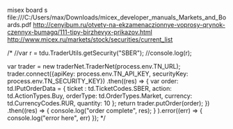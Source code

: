 
misex board s
file:///C:/Users/max/Downloads/micex_developer_manuals_Markets_and_Boards.pdf
http://cenyibum.ru/otvety-na-ekzamenaczionnye-voprosy-qrynok-czennyx-bumagq/111-tipy-birzhevyx-prikazov.html
http://www.micex.ru/markets/stock/securities/current_list

/*
 //var r = tdu.TraderUtils.getSecurity("SBER");
 //console.log(r);

var trader = new traderNet.TraderNet(process.env.TN_URL);
trader.connect({apiKey: process.env.TN_API_KEY, securityKey: process.env.TN_SECURITY_KEY})
.then((res) => {
        var order: td.IPutOrderData = {
            ticket : td.TicketCodes.SBER,
            action: td.ActionTypes.Buy,
            orderType: td.OrderTypes.Market,
            currency: td.CurrencyCodes.RUR,
            quantity: 10
        };
        return trader.putOrder(order);
})
.then((res) => {
        console.log("order complete", res);
    }
).error((err) => {
    console.log("error here", err)
});
 */